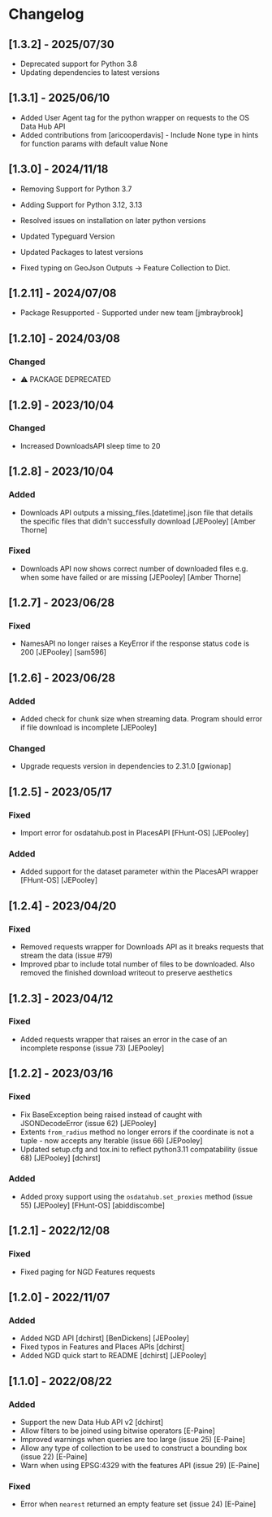 # Changelog

## [1.3.2] - 2025/07/30
- Deprecated support for Python 3.8
- Updating dependencies to latest versions

## [1.3.1] - 2025/06/10
- Added User Agent tag for the python wrapper on requests to the OS Data Hub API
- Added contributions from [aricooperdavis] - Include None type in hints for function params with default value None

## [1.3.0] - 2024/11/18
- Removing Support for Python 3.7
- Adding Support for Python 3.12, 3.13

- Resolved issues on installation on later python versions
- Updated Typeguard Version
- Updated Packages to latest versions
- Fixed typing on GeoJson Outputs -> Feature Collection to Dict.

## [1.2.11] - 2024/07/08
- Package Resupported - Supported under new team [jmbraybrook]

## [1.2.10] - 2024/03/08

### Changed
- ⚠ PACKAGE DEPRECATED 

## [1.2.9] - 2023/10/04

### Changed
- Increased DownloadsAPI sleep time to 20

## [1.2.8] - 2023/10/04

### Added
- Downloads API outputs a missing_files.[datetime].json file that details the specific files that didn't successfully download [JEPooley] [Amber Thorne]

### Fixed
- Downloads API now shows correct number of downloaded files e.g. when some have failed or are missing [JEPooley] [Amber Thorne]

## [1.2.7] - 2023/06/28

### Fixed
- NamesAPI no longer raises a KeyError if the response status code is 200 [JEPooley] [sam596]

## [1.2.6] - 2023/06/28

### Added
- Added check for chunk size when streaming data. Program should error if file download is incomplete [JEPooley]

### Changed
- Upgrade requests version in dependencies to 2.31.0 [gwionap]

## [1.2.5] - 2023/05/17

### Fixed

- Import error for osdatahub.post in PlacesAPI [FHunt-OS] [JEPooley]

### Added

- Added support for the dataset parameter within the PlacesAPI wrapper [FHunt-OS] [JEPooley]

## [1.2.4] - 2023/04/20

### Fixed

- Removed requests wrapper for Downloads API as it breaks requests that stream the data (issue #79)
- Improved pbar to include total number of files to be downloaded. Also removed the finished download writeout to preserve aesthetics

## [1.2.3] - 2023/04/12

### Fixed

- Added requests wrapper that raises an error in the case of an incomplete response (issue 73) [JEPooley]

## [1.2.2] - 2023/03/16

### Fixed

- Fix BaseException being raised instead of caught with JSONDecodeError (issue 62) [JEPooley]
- Extents `from_radius` method no longer errors if the coordinate is not a tuple - now accepts any Iterable (issue 66) [JEPooley]
- Updated setup.cfg and tox.ini to reflect python3.11 compatability (issue 68) [JEPooley] [dchirst]

### Added

- Added proxy support using the `osdatahub.set_proxies` method (issue 55) [JEPooley] [FHunt-OS] [abiddiscombe]

## [1.2.1] - 2022/12/08

### Fixed

- Fixed paging for NGD Features requests

## [1.2.0] - 2022/11/07

### Added

- Added NGD API [dchirst] [BenDickens] [JEPooley]
- Fixed typos in Features and Places APIs [dchirst]
- Added NGD quick start to README [dchirst] [JEPooley]

## [1.1.0] - 2022/08/22

### Added

- Support the new Data Hub API v2 [dchirst]
- Allow filters to be joined using bitwise operators [E-Paine]
- Improved warnings when queries are too large (issue 25) [E-Paine]
- Allow any type of collection to be used to construct a bounding box (issue 22) [E-Paine]
- Warn when using EPSG:4329 with the features API (issue 29) [E-Paine]

### Fixed

- Error when `nearest` returned an empty feature set (issue 24) [E-Paine]


